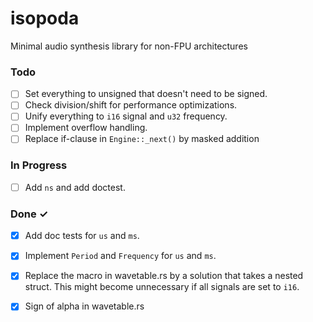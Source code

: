 # isopoda

Minimal audio synthesis library for non-FPU architectures

### Todo

- [ ] Set everything to unsigned that doesn't need to be signed.  
- [ ] Check division/shift for performance optimizations.  
- [ ] Unify everything to `i16` signal and `u32` frequency.  
- [ ] Implement overflow handling.
- [ ] Replace if-clause in `Engine::_next()` by masked addition

### In Progress

- [ ] Add `ns` and add doctest.

### Done ✓

- [x] Add doc tests for `us` and `ms`.
- [x] Implement `Period` and `Frequency` for `us` and `ms`.
- [x] Replace the macro in wavetable.rs by a solution that takes a nested
  struct. This might become unnecessary if all signals are set to `i16`.  
- [x] Sign of alpha in wavetable.rs  

